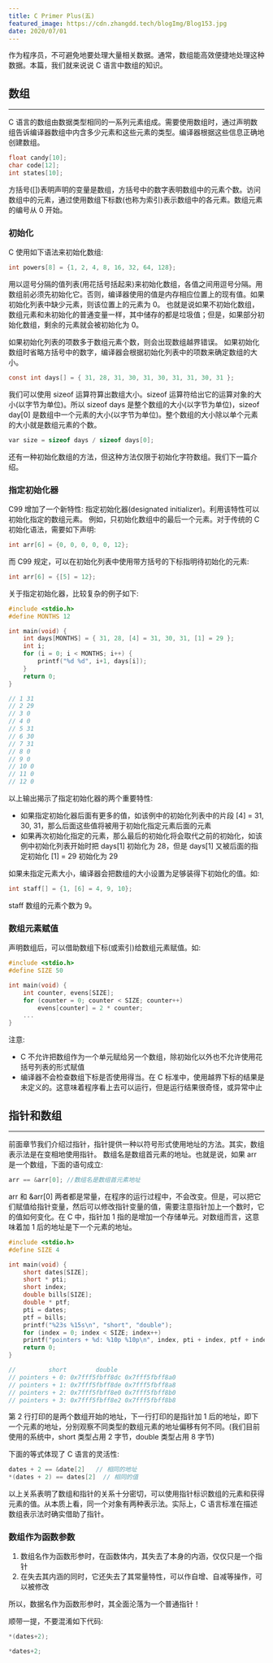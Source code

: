 ```yaml
---
title: C Primer Plus(五)
featured_image: https://cdn.zhangdd.tech/blogImg/Blog153.jpg
date: 2020/07/01
---
```


作为程序员，不可避免地要处理大量相关数据。通常，数组能高效便捷地处理这种数据。本篇，我们就来说说 C 语言中数组的知识。

## 数组
***  
C 语言的数组由数据类型相同的一系列元素组成。需要使用数组时，通过声明数组告诉编译器数组中内含多少元素和这些元素的类型。编译器根据这些信息正确地创建数组。
``` c
float candy[10];
char code[12];
int states[10];
```

方括号([])表明声明的变量是数组，方括号中的数字表明数组中的元素个数。访问数组中的元素，通过使用数组下标数(也称为索引)表示数组中的各元素。数组元素的编号从 0 开始。

### 初始化
C 使用如下语法来初始化数组: 
``` c
int powers[8] = {1, 2, 4, 8, 16, 32, 64, 128};
```

用以逗号分隔的值列表(用花括号括起来)来初始化数组，各值之间用逗号分隔。用数组前必须先初始化它。否则，编译器使用的值是内存相应位置上的现有值。如果初始化列表中缺少元素，则该位置上的元素为 0。
也就是说如果不初始化数组，数组元素和未初始化的普通变量一样，其中储存的都是垃圾值；但是，如果部分初始化数组，剩余的元素就会被初始化为 0。

如果初始化列表的项数多于数组元素个数，则会出现数组越界错误。
如果初始化数组时省略方括号中的数字，编译器会根据初始化列表中的项数来确定数组的大小。
``` c
const int days[] = { 31, 28, 31, 30, 31, 30, 31, 31, 30, 31 };
```

我们可以使用 sizeof 运算符算出数组大小。sizeof 运算符给出它的运算对象的大小(以字节为单位)。所以 sizeof days 是整个数组的大小(以字节为单位)，sizeof day[0] 是数组中一个元素的大小(以字节为单位)。整个数组的大小除以单个元素的大小就是数组元素的个数。
``` c
var size = sizeof days / sizeof days[0];
```

还有一种初始化数组的方法，但这种方法仅限于初始化字符数组。我们下一篇介绍。

### 指定初始化器
C99 增加了一个新特性: 指定初始化器(designated initializer)。利用该特性可以初始化指定的数组元素。
例如，只初始化数组中的最后一个元素。对于传统的 C 初始化语法，需要如下声明: 
``` c
int arr[6] = {0, 0, 0, 0, 0, 12};
```

而 C99 规定，可以在初始化列表中使用带方括号的下标指明待初始化的元素: 
``` c
int arr[6] = {[5] = 12};
```

关于指定初始化器，比较复杂的例子如下: 
``` c
#include <stdio.h>
#define MONTHS 12

int main(void) {
    int days[MONTHS] = { 31, 28, [4] = 31, 30, 31, [1] = 29 };
    int i;
    for (i = 0; i < MONTHS; i++) {
        printf("%d %d", i+1, days[i]);
    }
    return 0;
}

// 1 31
// 2 29
// 3 0
// 4 0
// 5 31
// 6 30
// 7 31
// 8 0
// 9 0
// 10 0
// 11 0
// 12 0
```

以上输出揭示了指定初始化器的两个重要特性: 
- 如果指定初始化器后面有更多的值，如该例中的初始化列表中的片段 [4] = 31, 30, 31，那么后面这些值将被用于初始化指定元素后面的元素
- 如果再次初始化指定的元素，那么最后的初始化将会取代之前的初始化，如该例中初始化列表开始时把 days[1] 初始化为 28，但是 days[1] 又被后面的指定初始化 [1] = 29 初始化为 29

如果未指定元素大小，编译器会把数组的大小设置为足够装得下初始化的值。如: 
``` c
int staff[] = {1, [6] = 4, 9, 10};

```

staff 数组的元素个数为 9。

### 数组元素赋值
声明数组后，可以借助数组下标(或索引)给数组元素赋值。如: 
``` c
#include <stdio.h>
#define SIZE 50

int main(void) {
    int counter, evens[SIZE];
    for (counter = 0; counter < SIZE; counter++)
        evens[counter] = 2 * counter;
    ...
}
```

注意: 
- C 不允许把数组作为一个单元赋给另一个数组，除初始化以外也不允许使用花括号列表的形式赋值
- 编译器不会检查数组下标是否使用得当。在 C 标准中，使用越界下标的结果是未定义的。这意味着程序看上去可以运行，但是运行结果很奇怪，或异常中止

## 指针和数组
***  
前面章节我们介绍过指针，指针提供一种以符号形式使用地址的方法。其实，数组表示法是在变相地使用指针。
数组名是数组首元素的地址。也就是说，如果 arr 是一个数组，下面的语句成立: 
``` c
arr == &arr[0]; //数组名是数组首元素地址
```

arr 和 &arr[0] 两者都是常量，在程序的运行过程中，不会改变。但是，可以把它们赋值给指针变量，然后可以修改指针变量的值，需要注意指针加上一个数时，它的值如何变化。在 C 中，指针加 1 指的是增加一个存储单元。对数组而言，这意味着加 1 后的地址是下一个元素的地址。
``` c
#include <stdio.h>
#define SIZE 4

int main(void) {
    short dates[SIZE];
    short * pti;
    short index;
    double bills[SIZE];
    double * ptf;
    pti = dates;
    ptf = bills;
    printf("%23s %15s\n", "short", "double");
    for (index = 0; index < SIZE; index++)
    printf("pointers + %d: %10p %10p\n", index, pti + index, ptf + index);
    return 0;
}

//         short        double
// pointers + 0: 0x7fff5fbff8dc 0x7fff5fbff8a0
// pointers + 1: 0x7fff5fbff8de 0x7fff5fbff8a8
// pointers + 2: 0x7fff5fbff8e0 0x7fff5fbff8b0
// pointers + 3: 0x7fff5fbff8e2 0x7fff5fbff8b8
```

第 2 行打印的是两个数组开始的地址，下一行打印的是指针加 1 后的地址，即下一个元素的地址，分别观察不同类型的数组元素的地址偏移有何不同。(我们目前使用的系统中，short 类型占用 2 字节，double 类型占用 8 字节)

下面的等式体现了 C 语言的灵活性: 
``` c
dates + 2 == &date[2]   // 相同的地址
*(dates + 2) == dates[2]  // 相同的值
```

以上关系表明了数组和指针的关系十分密切，可以使用指针标识数组的元素和获得元素的值。从本质上看，同一个对象有两种表示法。实际上，C 语言标准在描述数组表示法时确实借助了指针。

### 数组作为函数参数
1. 数组名作为函数形参时，在函数体内，其失去了本身的内涵，仅仅只是一个指针
2. 在失去其内涵的同时，它还失去了其常量特性，可以作自增、自减等操作，可以被修改

所以，数据名作为函数形参时，其全面沦落为一个普通指针！

顺带一提，不要混淆如下代码: 
``` c 
*(dates+2);

*dates+2;
```